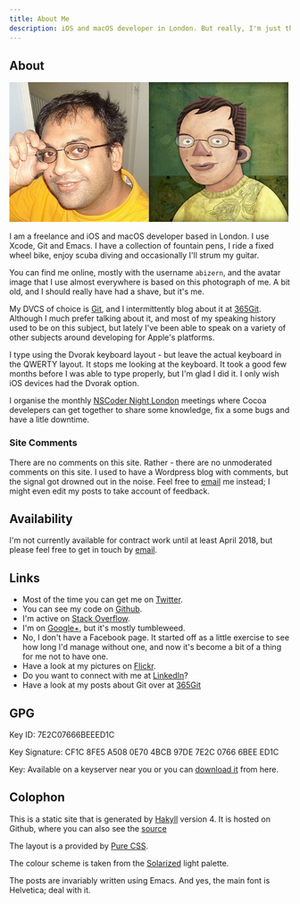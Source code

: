 ```yaml
---
title: About Me
description: iOS and macOS developer in London. But really, I'm just this guy, you know?
---
```


## About

![Avatars](/images/avatars.jpg)

I am a freelance and iOS and macOS developer based in London. I use Xcode, Git and Emacs. I have a collection of
fountain pens, I ride a fixed wheel bike, enjoy scuba diving and occasionally I'll strum my guitar.

You can find me online, mostly with the username `abizern`, and the avatar image that I use almost everywhere is based
on this photograph of me. A bit old, and I should really have had a shave, but it's me.


My DVCS of choice is [Git](http://git-scm.com "Main Git site"), and I intermittently blog about it
at [365Git](http://365git.tumblr.com). Although I much prefer talking about it, and most of my speaking history used to
be on this subject, but lately I've been able to speak on a variety of other subjects around developing for Apple's platforms.

I type using the Dvorak keyboard layout - but leave the actual keyboard in the QWERTY layout. It stops me looking at the
keyboard. It took a good few months before I was able to type properly, but I'm glad I did it. I only wish iOS devices
had the Dvorak option.

I organise the monthly [NSCoder Night London](http://nscodernightlondon.com "NSCoder Night London") meetings where Cocoa
develepers can get together to share some knowledge, fix a some bugs and have a litle downtime.

### Site Comments

There are no comments on this site. Rather - there are no unmoderated comments on this site. I used to have a Wordpress
blog with comments, but the signal got drowned out in the noise. Feel free to <a
href='&#109;&#97;&#105;&#108;&#116;&#111;&#58;&#97;&#98;&#105;&#122;&#101;&#114;&#110;&#64;&#97;&#98;&#105;&#122;&#101;&#114;&#110;&#46;&#111;&#114;&#103;'>&#101;&#109;&#97;&#105;&#108;</a>
me instead; I might even edit my posts to take account of feedback.

## Availability
I'm not currently available for contract work until at least April 2018, but please feel free to get in touch by <a
href='&#109;&#97;&#105;&#108;&#116;&#111;&#58;&#97;&#98;&#105;&#122;&#101;&#114;&#110;&#64;&#97;&#98;&#105;&#122;&#101;&#114;&#110;&#46;&#111;&#114;&#103;'>&#101;&#109;&#97;&#105;&#108;</a>.


## Links

- Most of the time you can get me on [Twitter](http://twitter.com/#!/abizern "Twitter page").
- You can see my code on [Github](http://git.io/abizern "GitHub page").
- I'm active on [Stack Overflow](http://stackoverflow.com/users/41116/abizern "Stack Overflow").
- I'm on [Google+](https://plus.google.com/114978774242418167340/posts "Google+ page"), but it's mostly tumbleweed.
- No, I don't have a Facebook page. It started off as a little exercise to see how long I'd manage without one, and now
  it's become a bit of a thing for me not to have one.
- Have a look at my pictures on [Flickr](http://www.flickr.com/people/stompy/ "Flickr page").
- Do you want to connect with me at [LinkedIn](https://uk.linkedin.com/in/abizern "LinkedIn")?
- Have a look at my posts about Git over at [365Git](http://365git.tumblr.com)

## GPG

Key ID: 7E2C07666BEEED1C

Key Signature: CF1C 8FE5 A508 0E70 4BCB  97DE 7E2C 0766 6BEE ED1C

Key: Available on a keyserver near you or you can [download it](http://abizern.org/GPGKey.asc) from here.

## Colophon

This is a static site that is generated by [Hakyll](http://jaspervdj.be/hakyll/)
version 4. It is hosted on Github, where you can also see the
[source](https://github.com/Abizern/hblog)

The layout is a provided by [Pure CSS](http://purecss.io).

The colour scheme is taken from the [Solarized](http://ethanschoonover.com/solarized) light palette.

The posts are invariably written using Emacs. And yes, the main font is Helvetica; deal with it.
